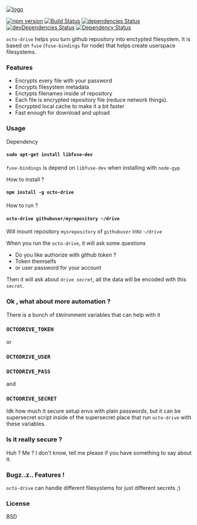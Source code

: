 
[![logo](https://raw.githubusercontent.com/linuxenko/linuxenko.github.io/master/media/octo-drive/octo-drive.png)](https://raw.githubusercontent.com/linuxenko/linuxenko.github.io/master/media/octo-drive/octo-drive.png)


[![npm version](https://img.shields.io/npm/v/octo-drive.svg)](https://www.npmjs.com/package/octo-drive) [![Build Status](https://travis-ci.org/linuxenko/octo-drive.svg?branch=master)](https://travis-ci.org/linuxenko/octo-drive) [![dependencies Status](https://david-dm.org/linuxenko/octo-drive/status.svg)](https://david-dm.org/linuxenko/octo-drive) [![devDependencies Status](https://david-dm.org/linuxenko/octo-drive/dev-status.svg)](https://david-dm.org/linuxenko/octo-drive?type=dev) [![Dependency Status](https://dependencyci.com/github/linuxenko/octo-drive/badge)](https://dependencyci.com/github/linuxenko/octo-drive)

`octo-drive` helps you turn github repository into enctypted filesystem. It is 
based on `fuse` (`fuse-bindings` for node) that helps create userspace filesystems.

### Features
  * Encrypts every file with your password
  * Encrypts filesystem metadata
  * Enctypts filenames inside of repository
  * Each file is encrypted repository file (reduce network things).
  * Encrypted local cache to make it a bit faster
  * Fast enough for download and upload

### Usage

Dependency

#### `sudo apt-get install libfuse-dev`

`fuse-bindings` is depend on `libfuse-dev` when installing with `node-gyp`

How to install ?

#### `npm install -g octo-drive`

How to run ?

#### `octo-drive githubuser/myrepository ~/drive`

Will mount repository `mysrepository` of `githubuser` into `~/drive`

When you run the `octo-drive`, it will ask some questions

  * Do you like authorize with github token ?
  * Token themselfs
  * or user password for your account

Then it will ask about `drive secret`, all the data will be encoded
with this `secret`.

### Ok , what about more automation ?

There is a bunch of `ENV`ironment variables that can help with it

### `OCTODRIVE_TOKEN`
or
### `OCTODRIVE_USER`
### `OCTODRIVE_PASS`
and
### `OCTODRIVE_SECRET`

Idk how much it secure setup envs with plain passwords, but it can 
be supersecret script inside of the supersecret place that run `octo-drive`
with these variables.

### Is it really secure ?

Huh ? Me ? I don't know, tell me please if you have something to say about it.

### Bugz..z.. Features !

`octo-drive` can handle different filesystems for just different secrets ;)

### License

BSD
